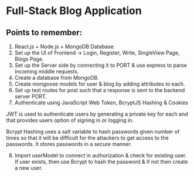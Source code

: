 # Full-Stack Blog Application

## Points to remember: 

1. React.js + Node.js + MongoDB Database.
2. Set up the UI of Frontend -> Login, Register, Write, SingleView Page, Blogs Page.
3. Set up the Server side by connecting it to PORT & use express to parse incoming middle requests.
4. Create a database from MongoDB. 
5. Create mongoose models for user & blog by adding attributes to each. 
6. Set up test routes for post such that a response is sent to the backend server PORT.
7. Authenticate using JavaScript Web Token, BcryptJS Hashing & Cookies

JWT is used to authenticate users by generating a private key for each and that provides users option of signing in or logging in.

Bcrypt Hashing uses a salt variable to hash passwords given number of times so that it will be difficult for the attackers to get access to the passwords. It stores passwords in a secure manner.

8. Import userModel to connect in authorization & check for existing user. If user exists, then use Bcrypt to hash the password & if not then create a new user. 

